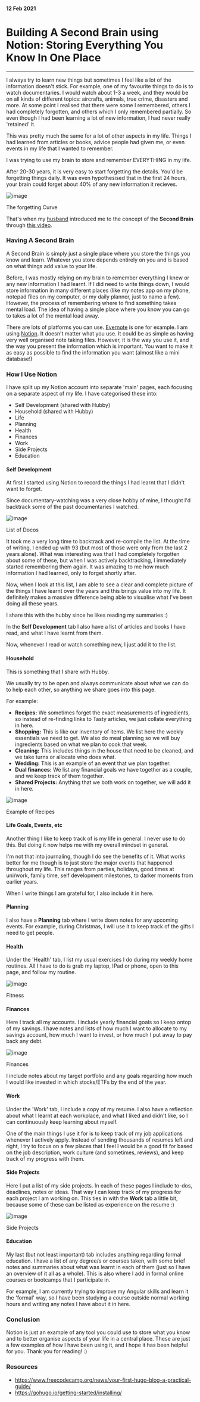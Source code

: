 #### 12 Feb 2021
# Building A Second Brain using Notion: Storing Everything You Know In One Place
<hr>

I always try to learn new things but sometimes I feel like a lot of the information doesn't stick. For example, one of my favourite things to do is to watch documentaries. I would watch about 1-3 a week, and they would be on all kinds of different topics: aircrafts, animals, true crime, disasters and more. At some point I realised that there were some I remembered, others I had completely forgotten, and others which I only remembered partially. So even though I had been learning a lot of new information, I had never really 'retained' it.

This was pretty much the same for a lot of other aspects in my life. Things I had learned from articles or books, advice people had given me, or even events in my life that I wanted to remember.

I was trying to use my brain to store and remember EVERYTHING in my life. 

After 20-30 years, it is very easy to start forgetting the details. You'd be forgetting things daily. It was even hypothesised that in the first 24 hours, your brain could forget about 40% of any new information it recieves. 

<!-- ----------- Image ----------- -->
<div class="image-container">
	<img src="./assets/blog/images/buildingASecondBrainWithNotion/1.jpg" loading="lazy" alt="image" class="image-75"/>
	<div class="image-description"><p>The forgetting Curve</p></div>
</div>
<!-- ----------------------------- -->

That's when my <a class="cyanLink" href="https://sorakhan.com">husband</a> introduced me to the concept of the **Second Brain** through <a class="cyanLink" href="https://www.youtube.com/watch?v=OP3dA2GcAh8">this video</a>.

### Having A Second Brain

A Second Brain is simply just a single place where you store the things you know and learn. Whatever you store depends entirely on you and is based on what things add value to your life.

Before, I was mostly relying on my brain to remember everything I knew or any new information I had learnt. If I did need to write things down, I would store information in many different places (like my notes app on my phone, notepad files on my computer, or my daily planner, just to name a few). However, the process of remembering where to find something takes mental load. The idea of having a single place where you know you can go to takes a lot of the mental load away. 

There are lots of platforms you can use. [Evernote](https://evernote.com/) is one for example. I am using [Notion](https://www.notion.so). It doesn't matter what you use. It could be as simple as having very well organised note taking files. However, it is the way you use it, and the way you present the information which is important. You want to make it as easy as possible to find the information you want (almost like a mini database!)

### How I Use Notion

I have split up my Notion account into separate 'main' pages, each focusing on a separate aspect of my life. I have categorised these into:
- Self Development (shared with Hubby)
- Household (shared with Hubby)
- Life
- Planning
- Health
- Finances
- Work
- Side Projects
- Education

#### Self Development

At first I started using Notion to record the things I had learnt that I didn't want to forget. 

Since documentary-watching was a very close hobby of mine, I thought I'd backtrack some of the past documentaries I watched. 

<!-- ----------- Image ----------- -->
<div class="image-container">
	<img src="./assets/blog/images/buildingASecondBrainWithNotion/2.jpg" loading="lazy" alt="image" class="image-75"/>
	<div class="image-description"><p>List of Docos</p></div>
</div>
<!-- ----------------------------- -->

It took me a very long time to backtrack and re-compile the list. At the time of writing, I ended up with 93 (but most of those were only from the last 2 years alone). What was interesting was that I had completely forgotten about some of these, but when I was actively backtracking, I immediately started remembering them again. It was amazing to me how much information I had learned, only to forget shortly after.

Now, when I look at this list, I am able to see a clear and complete picture of the things I have learnt over the years and this brings value into my life. It definitely makes a massive difference being able to visualise what I've been doing all these years. 

I share this with the hubby since he likes reading my summaries :) 

In the **Self Development** tab I also have a list of articles and books I have read, and what I have learnt from them. 

Now, whenever I read or watch something new, I just add it to the list.

#### Household

This is something that I share with Hubby. 

We usually try to be open and always communicate about what we can do to help each other, so anything we share goes into this page.

For example:
 - **Recipes:** We sometimes forget the exact measurements of ingredients, so instead of re-finding links to Tasty articles, we just collate everything in here.
 - **Shopping:** This is like our inventory of items. We list here the weekly essentials we need to get. We also do meal planning so we will buy ingredients based on what we plan to cook that week. 
 - **Cleaning:** This includes things in the house that need to be cleaned, and we take turns or allocate who does what.
 - **Wedding:** This is an example of an event that we plan together.
 - **Dual finances:** We list any financial goals we have together as a couple, and we keep track of them together.
 - **Shared Projects:** Anything that we both work on together, we will add it in here.

<!-- ----------- Image ----------- -->
<div class="image-container">
	<img src="./assets/blog/images/buildingASecondBrainWithNotion/3.jpg" loading="lazy" alt="image" class="image-75"/>
	<div class="image-description"><p>Example of Recipes</p></div>
</div>
<!-- ----------------------------- -->

#### Life Goals, Events, etc

Another thing I like to keep track of is my life in general. I never use to do this. But doing it now helps me with my overall mindset in general.

I'm not that into journaling, though I do see the benefits of it. What works better for me though is to just store the major events that happened throughout my life. This ranges from parties, holidays, good times at uni/work, family time, self development milestones, to darker moments from earlier years. 

When I write things I am grateful for, I also include it in here.

#### Planning

I also have a **Planning** tab where I write down notes for any upcoming events. For example, during Christmas, I will use it to keep track of the gifts I need to get people.

#### Health

Under the 'Health' tab, I list my usual exercises I do during my weekly home routines. All I have to do is grab my laptop, IPad or phone, open to this page, and follow my routine.  

<!-- ----------- Image ----------- -->
<div class="image-container">
	<img src="./assets/blog/images/buildingASecondBrainWithNotion/4.jpg" loading="lazy" alt="image" class="image-75"/>
	<div class="image-description"><p>Fitness</p></div>
</div>
<!-- ----------------------------- -->

#### Finances

Here I track all my accounts. I include yearly financial goals so I keep ontop of my savings. I have notes and lists of how much I want to allocate to my savings account, how much I want to invest, or how much I put away to pay back any debt.   

<!-- ----------- Image ----------- -->
<div class="image-container">
	<img src="./assets/blog/images/buildingASecondBrainWithNotion/5.jpg" loading="lazy" alt="image" class="image-75"/>
	<div class="image-description"><p>Finances</p></div>
</div>
<!-- ----------------------------- -->

I include notes about my target portfolio and any goals regarding how much I would like invested in which stocks/ETFs by the end of the year. 

#### Work

Under the 'Work' tab, I include a copy of my resume. I also have a reflection about what I learnt at each workplace, and what I liked and didn't like, so I can continuously keep learning about myself. 

One of the main things I use it for is to keep track of my job applications whenever I actively apply. Instead of sending thousands of resumes left and right, I try to focus on a few places that I feel I would be a good fit for based on the job description, work culture (and sometimes, reviews), and keep track of my progress with them.

#### Side Projects

Here I put a list of my side projects. In each of these pages I include to-dos, deadlines, notes or ideas. That way I can keep track of my progress for each project I am working on. This ties in with the **Work** tab a little bit, because some of these can be listed as experience on the resume :)

<!-- ----------- Image ----------- -->
<div class="image-container">
	<img src="./assets/blog/images/buildingASecondBrainWithNotion/6.jpg" loading="lazy" alt="image" class="image-75"/>
	<div class="image-description"><p>Side Projects</p></div>
</div>
<!-- ----------------------------- -->

#### Education

My last (but not least important) tab includes anything regarding formal education. I have a list of any degree/s or courses taken, with some brief notes and summaries about what was learnt in each of them (just so I have an overview of it all as a whole). This is also where I add in formal online courses or bootcamps that I participate in.

For example, I am currently trying to improve my Angular skills and learn it the 'formal' way, so I have been studying a course outside normal working hours and writing any notes I have about it in here.

### Conclusion

Notion is just an example of any tool you could use to store what you know and to better organise aspects of your life in a central place. These are just a few examples of how I have been using it, and I hope it has been helpful for you. Thank you for reading! :)    

### Resources
* https://www.freecodecamp.org/news/your-first-hugo-blog-a-practical-guide/
* https://gohugo.io/getting-started/installing/